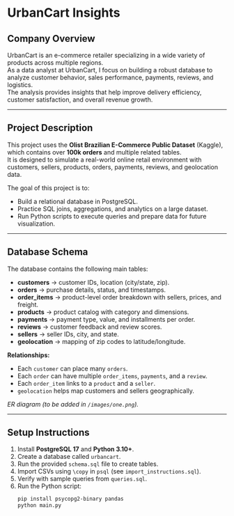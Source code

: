# UrbanCart Insights

## Company Overview
UrbanCart is an e-commerce retailer specializing in a wide variety of products across multiple regions.  
As a data analyst at UrbanCart, I focus on building a robust database to analyze customer behavior, sales performance, payments, reviews, and logistics.  
The analysis provides insights that help improve delivery efficiency, customer satisfaction, and overall revenue growth.

---

## Project Description
This project uses the **Olist Brazilian E-Commerce Public Dataset** (Kaggle), which contains over **100k orders** and multiple related tables.  
It is designed to simulate a real-world online retail environment with customers, sellers, products, orders, payments, reviews, and geolocation data.  

The goal of this project is to:
- Build a relational database in PostgreSQL.  
- Practice SQL joins, aggregations, and analytics on a large dataset.  
- Run Python scripts to execute queries and prepare data for future visualization.  

---

## Database Schema
The database contains the following main tables:

- **customers** → customer IDs, location (city/state, zip).  
- **orders** → purchase details, status, and timestamps.  
- **order_items** → product-level order breakdown with sellers, prices, and freight.  
- **products** → product catalog with category and dimensions.  
- **payments** → payment type, value, and installments per order.  
- **reviews** → customer feedback and review scores.  
- **sellers** → seller IDs, city, and state.  
- **geolocation** → mapping of zip codes to latitude/longitude.  

**Relationships:**
- Each `customer` can place many `orders`.  
- Each `order` can have multiple `order_items`, `payments`, and a `review`.  
- Each `order_item` links to a `product` and a `seller`.  
- `geolocation` helps map customers and sellers geographically.  

_ER diagram (to be added in `/images/one.png`)._

---

## Setup Instructions
1. Install **PostgreSQL 17** and **Python 3.10+**.  
2. Create a database called `urbancart`.  
3. Run the provided `schema.sql` file to create tables.  
4. Import CSVs using `\copy` in `psql` (see `import_instructions.sql`).  
5. Verify with sample queries from `queries.sql`.  
6. Run the Python script:  
   ```bash
   pip install psycopg2-binary pandas
   python main.py
